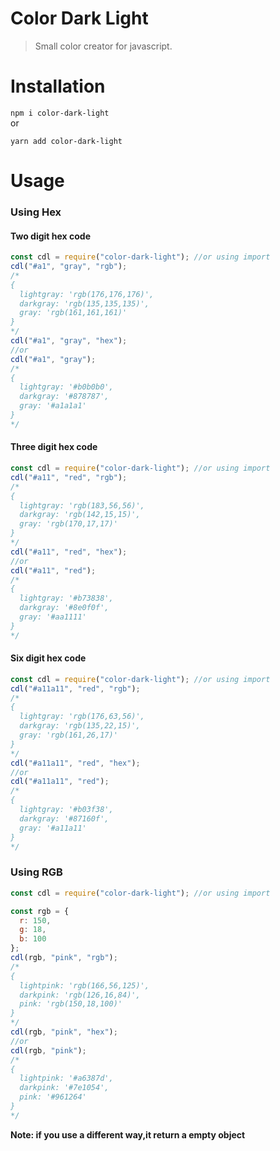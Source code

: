 # Color Dark Light

> Small color creator for javascript.

# Installation

`npm i color-dark-light`<br>
or <br>

`yarn add color-dark-light`<br>

# Usage

### Using Hex

#### Two digit hex code

```js
const cdl = require("color-dark-light"); //or using import
cdl("#a1", "gray", "rgb");
/*
{ 
  lightgray: 'rgb(176,176,176)',
  darkgray: 'rgb(135,135,135)',
  gray: 'rgb(161,161,161)' 
}
*/
cdl("#a1", "gray", "hex");
//or
cdl("#a1", "gray");
/*
{ 
  lightgray: '#b0b0b0',
  darkgray: '#878787', 
  gray: '#a1a1a1' 
}
*/
```

#### Three digit hex code

```js
const cdl = require("color-dark-light"); //or using import
cdl("#a11", "red", "rgb");
/*
{ 
  lightgray: 'rgb(183,56,56)',
  darkgray: 'rgb(142,15,15)',
  gray: 'rgb(170,17,17)' 
}
*/
cdl("#a11", "red", "hex");
//or
cdl("#a11", "red");
/*
{ 
  lightgray: '#b73838', 
  darkgray: '#8e0f0f', 
  gray: '#aa1111' 
}
*/
```

#### Six digit hex code

```js
const cdl = require("color-dark-light"); //or using import
cdl("#a11a11", "red", "rgb");
/*
{ 
  lightgray: 'rgb(176,63,56)',
  darkgray: 'rgb(135,22,15)',
  gray: 'rgb(161,26,17)' 
}
*/
cdl("#a11a11", "red", "hex");
//or
cdl("#a11a11", "red");
/*
{ 
  lightgray: '#b03f38', 
  darkgray: '#87160f', 
  gray: '#a11a11' 
}
*/
```

### Using RGB

```js
const cdl = require("color-dark-light"); //or using import

const rgb = {
  r: 150,
  g: 18,
  b: 100
};
cdl(rgb, "pink", "rgb");
/*
{ 
  lightpink: 'rgb(166,56,125)',
  darkpink: 'rgb(126,16,84)',
  pink: 'rgb(150,18,100)' 
}
*/
cdl(rgb, "pink", "hex");
//or
cdl(rgb, "pink");
/*
{ 
  lightpink: '#a6387d', 
  darkpink: '#7e1054', 
  pink: '#961264' 
}
*/
```

**Note: if you use a different way,it return a empty object**
